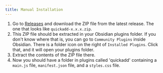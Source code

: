 ```yaml
---
title: Manual Installation
---
```


1. Go to [Releases](https://github.com/chhoumann/quickadd/releases) and download the ZIP file from the latest release. The one that looks like `quickadd-x.x.x.zip`.
2. This ZIP file should be extracted in your Obsidian plugins folder. If you don't know where that is, you can go to `Community Plugins` inside Obsidian. There is a folder icon on the right of `Installed Plugins`. Click that, and it will open your plugins folder.
3. Extract the contents of the ZIP file there.
4. Now you should have a folder in plugins called 'quickadd' containing a `main.js` file, `manifest.json` file, and a `styles.css` file.
